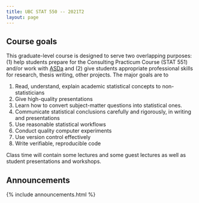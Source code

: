 ```yaml
---
title: UBC STAT 550 -- 2021T2
layout: page
---
```





## Course goals

This graduate-level course is designed to serve two overlapping purposes: 
(1) help students prepare for the Consulting Practicum Course (STAT 551) 
and/or work with [ASDa](https://asda.stat.ubc.ca) and (2) give students
appropriate professional skills for research, thesis writing, other projects.
The major goals are to 

1. Read, understand, explain academic statistical concepts to non-statisticians
1. Give high-quality presentations
1. Learn how to convert subject-matter questions into statistical ones.
1. Communicate statistical conclusions carefully and rigorously, in writing and presentations
1. Use reasonable statistical workflows
1. Conduct quality computer experiments
1. Use version control effectively
1. Write verifiable, reproducible code



Class time will contain some lectures and some guest lectures as well as student
presentations and workshops.

## Announcements

{% include announcements.html %}
